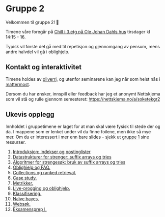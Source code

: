 # Gruppe 2

Velkommen til gruppe 2! :wave:

Timene våre foregår på [Chill i 3.etg på Ole Johan Dahls hus](https://link.mazemap.com/7b0omtrE) tirsdager kl 14:15 - 16.

Typisk vil første del gå med til repetisjon og gjennomgang av pensum, mens andre halvdel vil gå i oblighjelp.

## Kontakt og interaktivitet

Timene holdes av [oliverrj](https://personer.uio.no/oliverrj), og utenfor seminarene kan jeg når som helst nås i [mattermost](https://mm.uio.no).

Dersom du har ønsker, innspill eller feedback har jeg et anonymt Nettskjema som vil stå og rulle gjennom semesteret: https://nettskjema.no/a/soketekgr2

## Ukevis opplegg

Innholdet i gruppetimene er laget for at man skal være fysisk til stede der og da. I mappene som er lenket under vil du finne foilene, men ikke så mye mer. Om du er interessert i mer enn bare slides - sjekk ut [gruppe 1](../gruppe1/) sine ressurser.

1. [Introduksjon: indekser og postinglister](./uke01)
1. [Datastrukturer for strenger: suffix arrays og tries](./uke02)
1. [Algoritmer for strengesøk: bruk av suffix arrays og tries](./uke03)
1. [Oblighjelp og FAQ.](./uke04)
1. [Collections og ranked retrieval.](./uke05)
1. [Case study.](./uke06)
1. [Metrikker.](./uke07)
1. [Live-progging og oblighjelp.](./uke08)
1. [Klassifisering.](./uke09)
1. [Naïve bayes.](./uke10)
1. [Websøk.](./uke11)
1. [Eksamensprep I.](./uke12)

